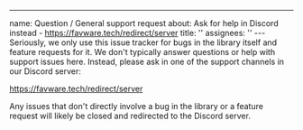---

name: Question / General support request
about: Ask for help in Discord instead - https://favware.tech/redirect/server
title: ''
assignees: ''
---Seriously, we only use this issue tracker for bugs in the library itself and feature requests for it.
We don't typically answer questions or help with support issues here.
Instead, please ask in one of the support channels in our Discord server:

https://favware.tech/redirect/server

Any issues that don't directly involve a bug in the library or a feature request will likely be closed and redirected to the Discord server.
